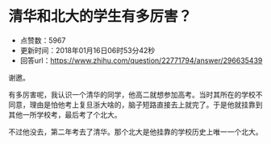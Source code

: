 # 清华和北大的学生有多厉害？
- 点赞数：5967
- 更新时间：2018年01月16日06时53分42秒
- 回答url：https://www.zhihu.com/question/22771794/answer/296635439
<body>
 <p data-pid="jeZ7VJv9">谢邀。</p>
 <p data-pid="fxgBJetM">有多厉害呢，我认识一个清华的同学，他高二就想参加高考。当时其所在的学校不同意，理由是怕他考上复旦浙大啥的，脑子短路直接去上就完了。于是他就挂靠到其他一所学校考，最后考了个北大。</p>
 <p data-pid="-1uDWHZi">不过他没去，第二年考去了清华。那个北大是他挂靠的学校历史上唯一一个北大。</p>
</body>